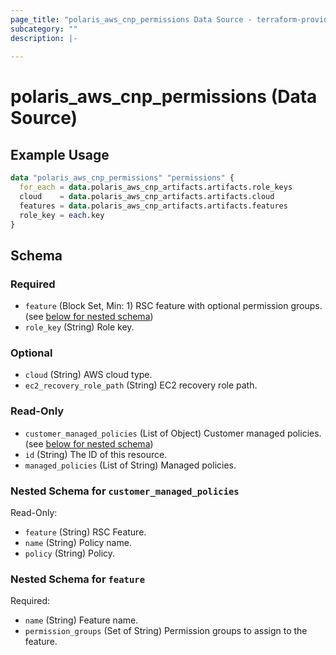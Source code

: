 ```yaml
---
page_title: "polaris_aws_cnp_permissions Data Source - terraform-provider-polaris"
subcategory: ""
description: |-
  
---
```


# polaris_aws_cnp_permissions (Data Source)




## Example Usage

```terraform
data "polaris_aws_cnp_permissions" "permissions" {
  for_each = data.polaris_aws_cnp_artifacts.artifacts.role_keys
  cloud    = data.polaris_aws_cnp_artifacts.artifacts.cloud
  features = data.polaris_aws_cnp_artifacts.artifacts.features
  role_key = each.key
}
```


## Schema

### Required

- `feature` (Block Set, Min: 1) RSC feature with optional permission groups. (see [below for nested schema](#nestedblock--feature))
- `role_key` (String) Role key.

### Optional

- `cloud` (String) AWS cloud type.
- `ec2_recovery_role_path` (String) EC2 recovery role path.

### Read-Only

- `customer_managed_policies` (List of Object) Customer managed policies. (see [below for nested schema](#nestedatt--customer_managed_policies))
- `id` (String) The ID of this resource.
- `managed_policies` (List of String) Managed policies.

<a id="nestedatt--customer_managed_policies"></a>
### Nested Schema for `customer_managed_policies`

Read-Only:

- `feature` (String) RSC Feature.
- `name` (String) Policy name.
- `policy` (String) Policy.

<a id="nestedblock--feature"></a>
### Nested Schema for `feature`

Required:

- `name` (String) Feature name.
- `permission_groups` (Set of String) Permission groups to assign to the feature.
